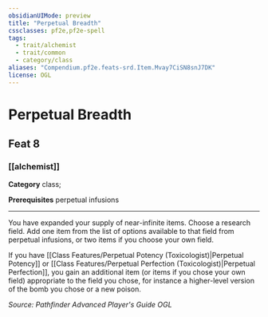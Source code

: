 ```yaml
---
obsidianUIMode: preview
title: "Perpetual Breadth"
cssclasses: pf2e,pf2e-spell
tags:
  - trait/alchemist
  - trait/common
  - category/class
aliases: "Compendium.pf2e.feats-srd.Item.Mvay7CiSN8snJ7DK"
license: OGL
---
```

# Perpetual Breadth
## Feat 8
### [[alchemist]]

**Category** class; 



**Prerequisites** perpetual infusions
* * *
You have expanded your supply of near-infinite items. Choose a research field. Add one item from the list of options available to that field from perpetual infusions, or two items if you choose your own field.

If you have [[Class Features/Perpetual Potency (Toxicologist)|Perpetual Potency]] or [[Class Features/Perpetual Perfection (Toxicologist)|Perpetual Perfection]], you gain an additional item (or items if you chose your own field) appropriate to the field you chose, for instance a higher-level version of the bomb you chose or a new poison.

*Source: Pathfinder Advanced Player's Guide*
*OGL*